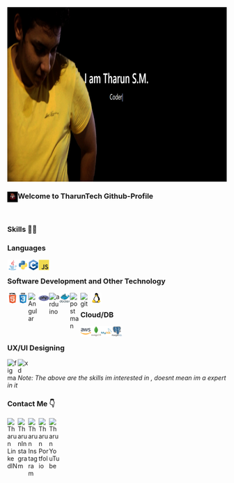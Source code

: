 <img align="center" alt="cover-photo" width="1000px" height="400px" src="cover-pic.png" />

### Welcome to TharunTech Github-Profile  <img align="left" width="24px" src="favicon-32x32.png" />
</br>

### Skills 👨‍💻


### Languages

<img src="https://raw.githubusercontent.com/devicons/devicon/master/icons/java/java-original.svg" alt="java" align="left" width="24px"/>
<img align="left" src="https://raw.githubusercontent.com/devicons/devicon/master/icons/python/python-original.svg" alt="python" width="24px"/>
<img align="left" src="https://raw.githubusercontent.com/devicons/devicon/master/icons/cplusplus/cplusplus-original.svg" alt="cplusplus" width="24px"/>
<img src="https://raw.githubusercontent.com/devicons/devicon/master/icons/javascript/javascript-original.svg" alt="javascript" align="left" width="24px"/>
</br>

### Software Development and Other Technology

<img src="https://raw.githubusercontent.com/devicons/devicon/master/icons/html5/html5-original-wordmark.svg" alt="html5" align="left" width="24px"/>
<img src="https://raw.githubusercontent.com/devicons/devicon/master/icons/css3/css3-original-wordmark.svg" alt="css3" align="left" width="24px"/>
<img src="https://angular.io/assets/images/logos/angular/angular.svg" alt="Angular" align="left" width="24px"/>
<img src="https://raw.githubusercontent.com/devicons/devicon/master/icons/php/php-original.svg" alt="php" align="left" width="24px"/>
<img src="https://cdn.worldvectorlogo.com/logos/arduino-1.svg" alt="arduino" align="left" width="24px"/>
<img src="https://raw.githubusercontent.com/devicons/devicon/master/icons/docker/docker-original-wordmark.svg" alt="docker" align="left" width="24px"/>
<img src="https://www.vectorlogo.zone/logos/getpostman/getpostman-icon.svg" alt="postman" align="left" width="24px"/>
<img src="https://www.vectorlogo.zone/logos/git-scm/git-scm-icon.svg" alt="git" align="left" width="24px"/>
<img src="https://raw.githubusercontent.com/devicons/devicon/master/icons/linux/linux-original.svg" alt="linux" align="left" width="24px"/>
</br>

### Cloud/DB
<img src="https://raw.githubusercontent.com/devicons/devicon/master/icons/amazonwebservices/amazonwebservices-original-wordmark.svg" alt="aws" align="left" width="24px"/>
<img src="https://raw.githubusercontent.com/devicons/devicon/master/icons/mongodb/mongodb-original-wordmark.svg" alt="mongodb" align="left" width="24px"/>
<img src="https://raw.githubusercontent.com/devicons/devicon/master/icons/mysql/mysql-original-wordmark.svg" alt="mysql" align="left" width="24px"/>
<img src="https://raw.githubusercontent.com/devicons/devicon/master/icons/postgresql/postgresql-original-wordmark.svg" alt="postgresql" align="left" width="24px"/>
</br>


### UX/UI Designing
<img src="https://www.vectorlogo.zone/logos/figma/figma-icon.svg" alt="figma" align="left" width="24px"/>
<img src="https://cdn.worldvectorlogo.com/logos/adobe-xd.svg" alt="xd" align="left" width="24px"/>


</br>
</br>
<i>Note: The above are the skills im interested in , doesnt mean im a expert in it </i>





### Contact Me 👇
<p>
  <a href="https://www.linkedin.com/in/tharun-s-m-370767195/">
    <img align="left" alt="Tharun LinkedIN" width="24px" src="https://cdn.jsdelivr.net/npm/simple-icons@v3/icons/linkedin.svg" />
  </a>
  <a href="https://www.instagram.com/i_technical_guy">
    <img align="left" alt="TharunInstagram" width="24px" src="https://cdn.jsdelivr.net/npm/simple-icons@3.2.0/icons/instagram.svg" />
  </a>
    <a href="https://www.facebook.com/tharun.tec.1">
    <img align="left" alt="Tharun Instagram" width="24px" src="https://cdn.jsdelivr.net/npm/simple-icons@3.2.0/icons/facebook.svg" />
  </a>
  <a href="https://discord.gg/9CgsYtANSB">
    <img align="left" alt="Tharun Portfolio" width="24px" src="https://cdn.jsdelivr.net/npm/simple-icons@3.2.0/icons/discord.svg" />
  </a>
  <a href="https://www.youtube.com/channel/UC7jcQ9qhjz9H7r6NVDIGOBA">
    <img align="left" alt="Tharun YouTube" width="24px" src="https://cdn.jsdelivr.net/npm/simple-icons@3.2.0/icons/youtube.svg" />
  </a>
</p>
